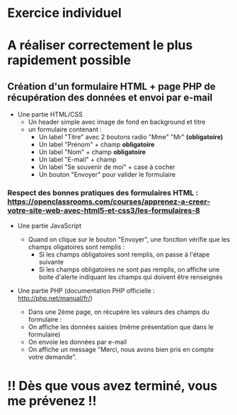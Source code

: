 # Exercice individuel
# A réaliser correctement le plus rapidement possible

## Création d'un formulaire HTML + page PHP de récupération des données et envoi par e-mail

* Une partie HTML/CSS
  * Un header simple avec image de fond en background et titre
  * un formulaire contenant :
    * Un label "Titre" avec 2 boutons radio "Mme" "Mr" **(obligatoire)**
    * Un label "Prénom" + champ **obligatoire**
    * Un label "Nom" + champ **obligatoire**
    * Un label "E-mail" + champ
    * Un label "Se souvenir de moi" + case à cocher
    * Un bouton "Envoyer" pour valider le formulaire
### Respect des bonnes pratiques des formulaires HTML : https://openclassrooms.com/courses/apprenez-a-creer-votre-site-web-avec-html5-et-css3/les-formulaires-8
  
* Une partie JavaScript
  * Quand on clique sur le bouton "Envoyer", une fonction vérifie que les champs oligatoires sont remplis :
    * Si les champs obligatoires sont remplis, on passe à l'étape suivante
    * Si les champs obligatoires ne sont pas remplis, on affiche une boite d'alerte indiquant les champs qui doivent être renseignés
  
* Une partie PHP (documentation PHP officielle : http://php.net/manual/fr/)
  * Dans une 2ème page, on récupère les valeurs des champs du formulaire :
   * On affiche les données saisies (même présentation que dans le formulaire)
   * On envoie les données par e-mail
   * On affiche un message "Merci, nous avons bien pris en compte votre demande".


# !! Dès que vous avez terminé, vous me prévenez !!
